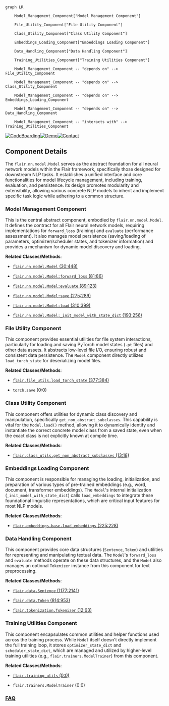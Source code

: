 ```mermaid

graph LR

    Model_Management_Component["Model Management Component"]

    File_Utility_Component["File Utility Component"]

    Class_Utility_Component["Class Utility Component"]

    Embeddings_Loading_Component["Embeddings Loading Component"]

    Data_Handling_Component["Data Handling Component"]

    Training_Utilities_Component["Training Utilities Component"]

    Model_Management_Component -- "depends on" --> File_Utility_Component

    Model_Management_Component -- "depends on" --> Class_Utility_Component

    Model_Management_Component -- "depends on" --> Embeddings_Loading_Component

    Model_Management_Component -- "depends on" --> Data_Handling_Component

    Model_Management_Component -- "interacts with" --> Training_Utilities_Component

```

[![CodeBoarding](https://img.shields.io/badge/Generated%20by-CodeBoarding-9cf?style=flat-square)](https://github.com/CodeBoarding/GeneratedOnBoardings)[![Demo](https://img.shields.io/badge/Try%20our-Demo-blue?style=flat-square)](https://www.codeboarding.org/demo)[![Contact](https://img.shields.io/badge/Contact%20us%20-%20contact@codeboarding.org-lightgrey?style=flat-square)](mailto:contact@codeboarding.org)



## Component Details



The `flair.nn.model.Model` serves as the abstract foundation for all neural network models within the Flair framework, specifically those designed for downstream NLP tasks. It establishes a unified interface and core functionalities for model lifecycle management, including training, evaluation, and persistence. Its design promotes modularity and extensibility, allowing various concrete NLP models to inherit and implement specific task logic while adhering to a common structure.



### Model Management Component

This is the central abstract component, embodied by `flair.nn.model.Model`. It defines the contract for all Flair neural network models, requiring implementations for `forward_loss` (training) and `evaluate` (performance assessment). It also manages model persistence (saving/loading of parameters, optimizer/scheduler states, and tokenizer information) and provides a mechanism for dynamic model discovery and loading.





**Related Classes/Methods**:



- <a href="https://github.com/flairNLP/flair/blob/master/flair/nn/model.py#L30-L448" target="_blank" rel="noopener noreferrer">`flair.nn.model.Model` (30:448)</a>

- <a href="https://github.com/flairNLP/flair/blob/master/flair/nn/model.py#L81-L86" target="_blank" rel="noopener noreferrer">`flair.nn.model.Model:forward_loss` (81:86)</a>

- <a href="https://github.com/flairNLP/flair/blob/master/flair/nn/model.py#L89-L123" target="_blank" rel="noopener noreferrer">`flair.nn.model.Model:evaluate` (89:123)</a>

- <a href="https://github.com/flairNLP/flair/blob/master/flair/nn/model.py#L275-L289" target="_blank" rel="noopener noreferrer">`flair.nn.model.Model:save` (275:289)</a>

- <a href="https://github.com/flairNLP/flair/blob/master/flair/nn/model.py#L310-L399" target="_blank" rel="noopener noreferrer">`flair.nn.model.Model:load` (310:399)</a>

- <a href="https://github.com/flairNLP/flair/blob/master/flair/nn/model.py#L193-L256" target="_blank" rel="noopener noreferrer">`flair.nn.model.Model:_init_model_with_state_dict` (193:256)</a>





### File Utility Component

This component provides essential utilities for file system interactions, particularly for loading and saving PyTorch model states (`.pt` files) and other data assets. It abstracts low-level file I/O, ensuring robust and consistent data persistence. The `Model` component directly utilizes `load_torch_state` for deserializing model files.





**Related Classes/Methods**:



- <a href="https://github.com/flairNLP/flair/blob/master/flair/file_utils.py#L377-L384" target="_blank" rel="noopener noreferrer">`flair.file_utils.load_torch_state` (377:384)</a>

- `torch.save` (0:0)





### Class Utility Component

This component offers utilities for dynamic class discovery and manipulation, specifically `get_non_abstract_subclasses`. This capability is vital for the `Model.load()` method, allowing it to dynamically identify and instantiate the correct concrete model class from a saved state, even when the exact class is not explicitly known at compile time.





**Related Classes/Methods**:



- <a href="https://github.com/flairNLP/flair/blob/master/flair/class_utils.py#L13-L18" target="_blank" rel="noopener noreferrer">`flair.class_utils.get_non_abstract_subclasses` (13:18)</a>





### Embeddings Loading Component

This component is responsible for managing the loading, initialization, and preparation of various types of pre-trained embeddings (e.g., word, document, transformer embeddings). The `Model`'s internal initialization (`_init_model_with_state_dict`) calls `load_embeddings` to integrate these foundational linguistic representations, which are critical input features for most NLP models.





**Related Classes/Methods**:



- <a href="https://github.com/flairNLP/flair/blob/master/flair/embeddings/base.py#L225-L228" target="_blank" rel="noopener noreferrer">`flair.embeddings.base.load_embeddings` (225:228)</a>





### Data Handling Component

This component provides core data structures (`Sentence`, `Token`) and utilities for representing and manipulating textual data. The `Model`'s `forward_loss` and `evaluate` methods operate on these data structures, and the `Model` also manages an optional `Tokenizer` instance from this component for text preprocessing.





**Related Classes/Methods**:



- <a href="https://github.com/flairNLP/flair/blob/master/flair/data.py#L1177-L2141" target="_blank" rel="noopener noreferrer">`flair.data.Sentence` (1177:2141)</a>

- <a href="https://github.com/flairNLP/flair/blob/master/flair/data.py#L814-L953" target="_blank" rel="noopener noreferrer">`flair.data.Token` (814:953)</a>

- <a href="https://github.com/flairNLP/flair/blob/master/flair/tokenization.py#L12-L63" target="_blank" rel="noopener noreferrer">`flair.tokenization.Tokenizer` (12:63)</a>





### Training Utilities Component

This component encapsulates common utilities and helper functions used across the training process. While `Model` itself doesn't directly implement the full training loop, it stores `optimizer_state_dict` and `scheduler_state_dict`, which are managed and utilized by higher-level training utilities (e.g., `flair.trainers.ModelTrainer`) from this component.





**Related Classes/Methods**:



- <a href="https://github.com/flairNLP/flair/blob/master/flair/training_utils.py#L0-L0" target="_blank" rel="noopener noreferrer">`flair.training_utils` (0:0)</a>

- `flair.trainers.ModelTrainer` (0:0)









### [FAQ](https://github.com/CodeBoarding/GeneratedOnBoardings/tree/main?tab=readme-ov-file#faq)